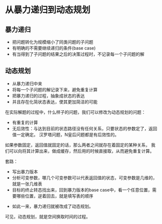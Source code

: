 # 从暴力递归到动态规划

## 暴力递归
* 把问题转化为规模缩小了同类问题的子问题
* 有明确的不需要继续递归的条件(base case)
* 有当得到了子问题的结果之后的决策过程时，不记录每一个子问题的解

## 动态规划
* 从暴力递归中来
* 将每一个子问题的解记录下来，避免重复计算
* 把暴力递归的过程，抽象成状态的表达
* 并且存在化简状态表达，使其更加简洁的可能

在实际解题的过程中，什么样子的问题，我们可以修改为动态规划的问题：

+ 有重复的计算
+ 无后效性：与达到目前的状态路径没有任何关系，只要状态的参数定了，返回值一定确定。
汉罗塔问题，N皇后问题都是有后效性的。

如果参数固定，返回值就固定的话，那么两者之间就存在着固定的某种关系，
我们可以向将其计算出来，做成缓存，然后用的时候直接取，从而避免重复计算。

套路：
* 写出暴力版本
* 分析可变参数，哪几个可变参数可以代表返回值的状态，可变参数是几维的，就是一张几维表
* 目标的终止转态找出来，回到暴力版本的base case中，看一个任意位置，需要哪些位置，逆着回去，就是填写表的顺序
- 如此一来，暴力递归就被改成了动态规划。

可见，动态规划，就是空间换取时间的过程。